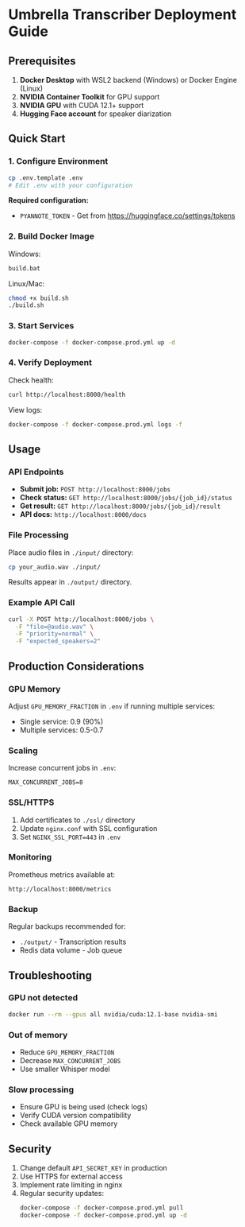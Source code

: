 # Umbrella Transcriber Deployment Guide

## Prerequisites

1. **Docker Desktop** with WSL2 backend (Windows) or Docker Engine (Linux)
2. **NVIDIA Container Toolkit** for GPU support
3. **NVIDIA GPU** with CUDA 12.1+ support
4. **Hugging Face account** for speaker diarization

## Quick Start

### 1. Configure Environment

```bash
cp .env.template .env
# Edit .env with your configuration
```

**Required configuration:**
- `PYANNOTE_TOKEN` - Get from https://huggingface.co/settings/tokens

### 2. Build Docker Image

Windows:
```cmd
build.bat
```

Linux/Mac:
```bash
chmod +x build.sh
./build.sh
```

### 3. Start Services

```bash
docker-compose -f docker-compose.prod.yml up -d
```

### 4. Verify Deployment

Check health:
```bash
curl http://localhost:8000/health
```

View logs:
```bash
docker-compose -f docker-compose.prod.yml logs -f
```

## Usage

### API Endpoints

- **Submit job:** `POST http://localhost:8000/jobs`
- **Check status:** `GET http://localhost:8000/jobs/{job_id}/status`
- **Get result:** `GET http://localhost:8000/jobs/{job_id}/result`
- **API docs:** `http://localhost:8000/docs`

### File Processing

Place audio files in `./input/` directory:
```bash
cp your_audio.wav ./input/
```

Results appear in `./output/` directory.

### Example API Call

```bash
curl -X POST http://localhost:8000/jobs \
  -F "file=@audio.wav" \
  -F "priority=normal" \
  -F "expected_speakers=2"
```

## Production Considerations

### GPU Memory

Adjust `GPU_MEMORY_FRACTION` in `.env` if running multiple services:
- Single service: 0.9 (90%)
- Multiple services: 0.5-0.7

### Scaling

Increase concurrent jobs in `.env`:
```
MAX_CONCURRENT_JOBS=8
```

### SSL/HTTPS

1. Add certificates to `./ssl/` directory
2. Update `nginx.conf` with SSL configuration
3. Set `NGINX_SSL_PORT=443` in `.env`

### Monitoring

Prometheus metrics available at:
```
http://localhost:8000/metrics
```

### Backup

Regular backups recommended for:
- `./output/` - Transcription results
- Redis data volume - Job queue

## Troubleshooting

### GPU not detected
```bash
docker run --rm --gpus all nvidia/cuda:12.1-base nvidia-smi
```

### Out of memory
- Reduce `GPU_MEMORY_FRACTION`
- Decrease `MAX_CONCURRENT_JOBS`
- Use smaller Whisper model

### Slow processing
- Ensure GPU is being used (check logs)
- Verify CUDA version compatibility
- Check available GPU memory

## Security

1. Change default `API_SECRET_KEY` in production
2. Use HTTPS for external access
3. Implement rate limiting in nginx
4. Regular security updates:
   ```bash
   docker-compose -f docker-compose.prod.yml pull
   docker-compose -f docker-compose.prod.yml up -d
   ```